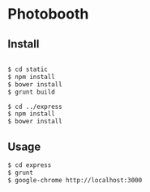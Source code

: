 # Photobooth

## Install

```sh

$ cd static
$ npm install
$ bower install
$ grunt build

$ cd ../express
$ npm install
$ bower install
```

## Usage

```sh
$ cd express
$ grunt 
$ google-chrome http://localhost:3000
```

